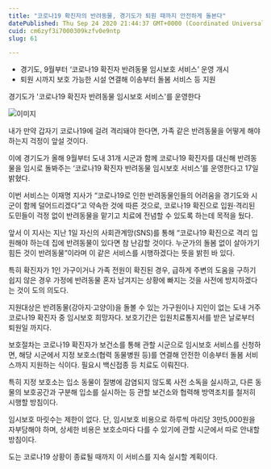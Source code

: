 ```yaml
---
title: "코로나19 확진자의 반려동물, 경기도가 퇴원 때까지 안전하게 돌본다"
datePublished: Thu Sep 24 2020 21:44:37 GMT+0000 (Coordinated Universal Time)
cuid: cm6zyf3i7000309kzfv0e9ntp
slug: 61

---
```



- 경기도, 9월부터 ‘코로나19 확진자 반려동물 임시보호 서비스’ 운영 개시
- 퇴원 시까지 보호 가능한 시설 연결해 이송부터 돌봄 서비스 등 지원

경기도가 '코로나19 확진자 반려동물 임시보호 서비스'를 운영한다

![이미지](https://cdn.hashnode.com/res/hashnode/image/upload/v1739246430319/6990cb73-5bd6-4bc4-8443-62293f352f97.jpeg)

내가 만약 갑자기 코로나19에 걸려 격리돼야 한다면, 가족 같은 반려동물을 어떻게 해야 하는지 걱정이 앞설 것이다.

이에 경기도가 올해 9월부터 도내 31개 시군과 함께 코로나19 확진자를 대신해 반려동물을 임시로 돌봐주는 ‘코로나19 확진자 반려동물 임시보호 서비스’를 운영한다고 17일 밝혔다.

이번 서비스는 이재명 지사가 “코로나19로 인한 반려동물인들의 어려움을 경기도와 시군이 함께 덜어드리겠다”고 약속한 것에 따른 것으로, 코로나19 확진으로 입원·격리된 도민들이 걱정 없이 반려동물을 맡기고 치료에 전념할 수 있도록 하는데 목적을 뒀다.

앞서 이 지사는 지난 1일 자신의 사회관계망(SNS)를 통해 “코로나19 확진으로 격리 입원해야 하는데 집에 반려동물이 있다면 참 난감할 것이다. 누군가의 돌봄 없이 살아가기 힘든 것이 반려동물”이라며 이 같은 서비스를 시행하겠다는 뜻을 밝힌 바 있다.

특히 확진자가 1인 가구이거나 가족 전원이 확진된 경우, 급하게 주변의 도움을 구하기 쉽지 않은 경우 가정에 반려동물 혼자 남겨지는 상황에 빠지는 것을 사전에 방지하겠다는 것이 도의 의도다.

지원대상은 반려동물(강아지·고양이)을 돌볼 수 있는 가구원이나 지인이 없는 도내 거주 코로나19 확진자 중 임시보호 희망자다. 보호기간은 입원치료통지서를 받은 날로부터 퇴원일 까지다.

보호절차는 코로나19 확진자가 보건소를 통해 관할 시군으로 임시보호 서비스를 신청하면, 해당 시군에서 지정 보호소(협력 동물병원 등)를 연결해 안전한 이송부터 돌봄 서비스까지 지원하는 식이다. 필요시 백신접종 등 치료도 이뤄진다.

특히 지정 보호소는 입소 동물이 질병에 감염되지 않도록 사전 소독을 실시하고, 다른 동물의 보호공간과 구분해 입소를 실시하는 등 관할 보건소와 협력해 방역조치를 철저히 시행할 방침이다.

임시보호 마릿수는 제한이 없다. 단, 임시보호 비용으로 하루씩 마리당 3만5,000원을 자부담해야 하며, 상세한 비용은 보호소마다 다를 수 있기에 관할 시군에서 따로 안내할 방침이다.

도는 코로나19 상황이 종료될 때까지 이 서비스를 지속 실시할 계획이다.